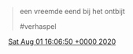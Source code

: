 > een vreemde eend bij het ontbijt  
>   
> \#verhaspel

<img src="../../media/tweet.ico" width="12" /> [Sat Aug 01 16:06:50 +0000 2020](https://twitter.com/DromerDenker/status/1289593439705735168)